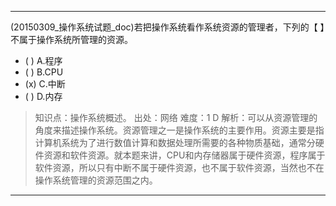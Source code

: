 ---
(20150309_操作系统试题_doc)若把操作系统看作系统资源的管理者，下列的【 】不属于操作系统所管理的资源。
- ( ) A.程序 
- ( ) B.CPU 
- (x) C.中断 
- ( ) D.内存

> 知识点：操作系统概述。
> 出处：网络
> 难度：1
> D 解析：可以从资源管理的角度来描述操作系统。资源管理之一是操作系统的主要作用。资源主要是指计算机系统为了进行数值计算和数据处理所需要的各种物质基础，通常分硬件资源和软件资源。就本题来讲，CPU和内存储器属于硬件资源，程序属于软件资源，所以只有中断不属于硬件资源，也不属于软件资源，当然也不在操作系统管理的资源范围之内。

---